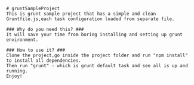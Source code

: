 	# gruntSampleProject
	This is grunt sample project that has a simple and clean Gruntfile.js,each task configuration loaded from separate file.

	### Why do you need this? ###
	It will save your time from boring installing and setting up grunt environment.

	### How to use it? ###
	Clone the project,go inside the project folder and run "npm install" to install all dependencies. 
	Then run "grunt" - which is grunt default task and see all is up and running.
	Enjoy!
